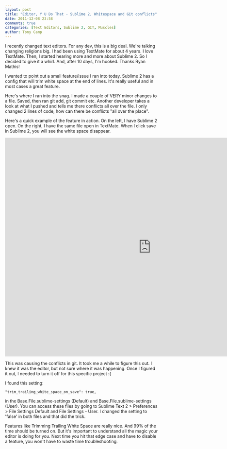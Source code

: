 ```yaml
---
layout: post
title: "Editor, Y U Do That - Sublime 2, Whitespace and Git conflicts"
date: 2011-12-08 23:58
comments: true
categories: [Text Editors, Sublime 2, GIT, Muscles]
author: Tony Camp
---
```


I recently changed text editors. For any dev, this is a big deal. We're talking changing religions big. I had been using TextMate for about 4 years. I love TextMate. Then, I started hearing more and more about Sublime 2. So I decided to give it a whirl. And, after 10 days, I'm hooked. Thanks Ryan Mathis!

I wanted to point out a small feature/issue I ran into today. Sublime 2 has a config that will trim white space at the end of lines. It's really useful and in most cases a great feature.

Here's where I ran into the snag. I made a couple of VERY minor changes to a file. Saved, then ran git add, git commit etc. Another developer takes a look at what I pushed and tells me there conflicts all over the file. I only changed 2 lines of code, how can there be conflicts "all over the place".

Here's a quick example of the feature in action. On the left, I have Sublime 2 open. On the right, I have the same file open in TextMate. When I click save in Sublime 2, you will see the white space disappear.

<iframe width="960" height="720" src="http://www.youtube.com/embed/tVBVkewGpU0?hd=1" frameborder="0" allowfullscreen></iframe>

This was causing the conflicts in git. It took me a while to figure this out. I knew it was the editor, but not sure where it was happening. Once I figured it out, I needed to turn it off for this specific project :(

I found this setting:
```
"trim_trailing_white_space_on_save": true,
```
in the Base.File.sublime-settings (Default) and Base.File.sublime-settings (User). You can access these files by going to Sublime Text 2 > Preferences > File Settings Default and File Settings - User. I changed the setting to 'false' in both files and that did the trick.

Features like Trimming Trailing White Space are really nice. And 99% of the time should be turned on. But it's important to understand all the magic your editor is doing for you. Next time you hit that edge case and have to disable a feature, you won't have to waste time troubleshooting.
